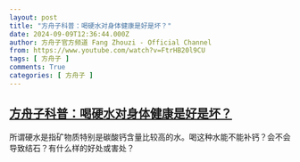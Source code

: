 ```yaml
---
layout: post
title: "方舟子科普：喝硬水对身体健康是好是坏？"
date: 2024-09-09T12:36:44.000Z
author: 方舟子官方频道 Fang Zhouzi - Official Channel
from: https://www.youtube.com/watch?v=FtrHB20l9CU
tags: [ 方舟子 ]
comments: True
categories: [ 方舟子 ]
---
```

<!--1725885404000-->
[方舟子科普：喝硬水对身体健康是好是坏？](https://www.youtube.com/watch?v=FtrHB20l9CU)
------

<div>
所谓硬水是指矿物质特别是碳酸钙含量比较高的水。喝这种水能不能补钙？会不会导致结石？有什么样的好处或害处？
</div>
